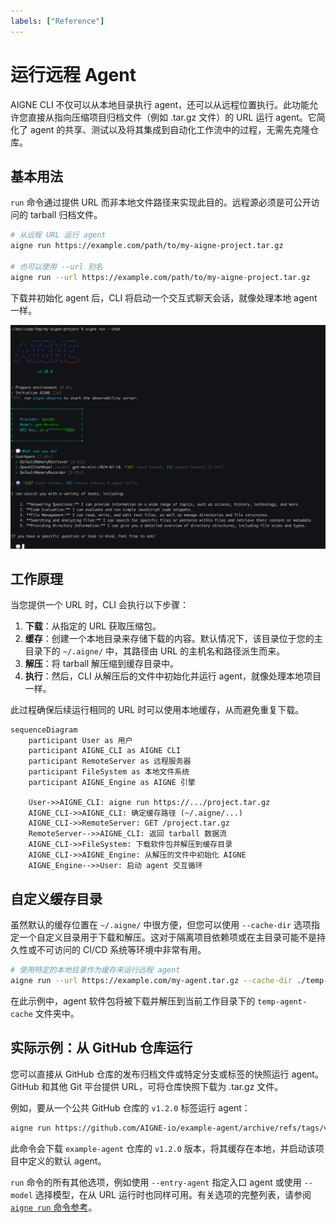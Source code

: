 ```yaml
---
labels: ["Reference"]
---
```


# 运行远程 Agent

AIGNE CLI 不仅可以从本地目录执行 agent，还可以从远程位置执行。此功能允许您直接从指向压缩项目归档文件（例如 .tar.gz 文件）的 URL 运行 agent。它简化了 agent 的共享、测试以及将其集成到自动化工作流中的过程，无需先克隆仓库。

## 基本用法

`run` 命令通过提供 URL 而非本地文件路径来实现此目的。远程源必须是可公开访问的 tarball 归档文件。

```bash
# 从远程 URL 运行 agent
aigne run https://example.com/path/to/my-aigne-project.tar.gz

# 也可以使用 --url 别名
aigne run --url https://example.com/path/to/my-aigne-project.tar.gz
```

下载并初始化 agent 后，CLI 将启动一个交互式聊天会话，就像处理本地 agent 一样。

![以聊天模式运行 agent](../assets/run/run-default-template-project-in-chat-mode.png)

## 工作原理

当您提供一个 URL 时，CLI 会执行以下步骤：

1.  **下载**：从指定的 URL 获取压缩包。
2.  **缓存**：创建一个本地目录来存储下载的内容。默认情况下，该目录位于您的主目录下的 `~/.aigne/` 中，其路径由 URL 的主机名和路径派生而来。
3.  **解压**：将 tarball 解压缩到缓存目录中。
4.  **执行**：然后，CLI 从解压后的文件中初始化并运行 agent，就像处理本地项目一样。

此过程确保后续运行相同的 URL 时可以使用本地缓存，从而避免重复下载。

```mermaid
sequenceDiagram
    participant User as 用户
    participant AIGNE_CLI as AIGNE CLI
    participant RemoteServer as 远程服务器
    participant FileSystem as 本地文件系统
    participant AIGNE_Engine as AIGNE 引擎

    User->>AIGNE_CLI: aigne run https://.../project.tar.gz
    AIGNE_CLI->>AIGNE_CLI: 确定缓存路径 (~/.aigne/...)
    AIGNE_CLI->>RemoteServer: GET /project.tar.gz
    RemoteServer-->>AIGNE_CLI: 返回 tarball 数据流
    AIGNE_CLI->>FileSystem: 下载软件包并解压到缓存目录
    AIGNE_CLI->>AIGNE_Engine: 从解压的文件中初始化 AIGNE
    AIGNE_Engine-->>User: 启动 agent 交互循环
```

## 自定义缓存目录

虽然默认的缓存位置在 `~/.aigne/` 中很方便，但您可以使用 `--cache-dir` 选项指定一个自定义目录用于下载和解压。这对于隔离项目依赖项或在主目录可能不是持久性或不可访问的 CI/CD 系统等环境中非常有用。

```bash
# 使用特定的本地目录作为缓存来运行远程 agent
aigne run --url https://example.com/my-agent.tar.gz --cache-dir ./temp-agent-cache
```

在此示例中，agent 软件包将被下载并解压到当前工作目录下的 `temp-agent-cache` 文件夹中。

## 实际示例：从 GitHub 仓库运行

您可以直接从 GitHub 仓库的发布归档文件或特定分支或标签的快照运行 agent。GitHub 和其他 Git 平台提供 URL，可将仓库快照下载为 .tar.gz 文件。

例如，要从一个公共 GitHub 仓库的 `v1.2.0` 标签运行 agent：

```bash
aigne run https://github.com/AIGNE-io/example-agent/archive/refs/tags/v1.2.0.tar.gz
```

此命令会下载 `example-agent` 仓库的 `v1.2.0` 版本，将其缓存在本地，并启动该项目中定义的默认 agent。

`run` 命令的所有其他选项，例如使用 `--entry-agent` 指定入口 agent 或使用 `--model` 选择模型，在从 URL 运行时也同样可用。有关选项的完整列表，请参阅 [`aigne run` 命令参考](./command-reference-run.md)。